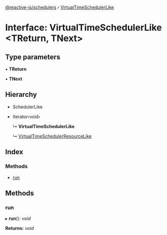 [@reactive-js/schedulers](../README.md) › [VirtualTimeSchedulerLike](virtualtimeschedulerlike.md)

# Interface: VirtualTimeSchedulerLike <**TReturn, TNext**>

## Type parameters

▪ **TReturn**

▪ **TNext**

## Hierarchy

* SchedulerLike

* Iterator‹void›

  ↳ **VirtualTimeSchedulerLike**

  ↳ [VirtualTimeSchedulerResourceLike](virtualtimeschedulerresourcelike.md)

## Index

### Methods

* [run](virtualtimeschedulerlike.md#run)

## Methods

###  run

▸ **run**(): *void*

**Returns:** *void*
